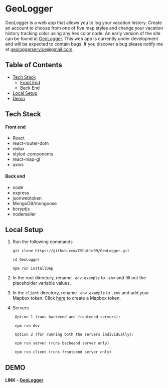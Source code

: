 # GeoLogger

GeoLogger is a web app that allows you to log your vacation history. Create an account to choose from one of five map styles and change your vacation history tracking color using any hex color code. An early version of the site can be found at [GeoLogger](https://geo-logger.herokuapp.com). This web app is currently under development and will be expected to contain bugs. If you discover a bug please notify me at geologgerservice@gmail.com.

## Table of Contents

- [Tech Stack](#tech-stack)
  - [Front End](#front-end)
  - [Back End](#back-end)
- [Local Setup](#local-setup)
- [Demo](#demo)

## Tech Stack

#### Front end

- React
- react-router-dom
- redux
- styled-components
- react-map-gl
- axios

#### Back end

- node
- express
- jsonwebtoken
- MongoDB/mongoose
- bcryptjs
- nodemailer

## Local Setup

1. Run the following commands

   ```
   git clone https://github.com/CShatto99/GeoLogger.git

   cd GeoLogger

   npm run installDep
   ```

2. In the root directory, rename `.env.example` to `.env` and fill out the placeholder variable values.
3. In the `client` directory, rename `.env.example` to `.env` and add your Mapbox token. Click [here](https://docs.mapbox.com/help/how-mapbox-works/access-tokens/) to create a Mapbox token.
4. Servers

   ```
    Option 1 (runs backeend and fronteend servers):

    npm run dev

    Option 2 (for running both the servers individually):

    npm run server (runs backeend server only)

    npm run client (runs fronteend server only)
   ```

## DEMO

#### LINK - [GeoLogger](https://geo-logger.herokuapp.com)
